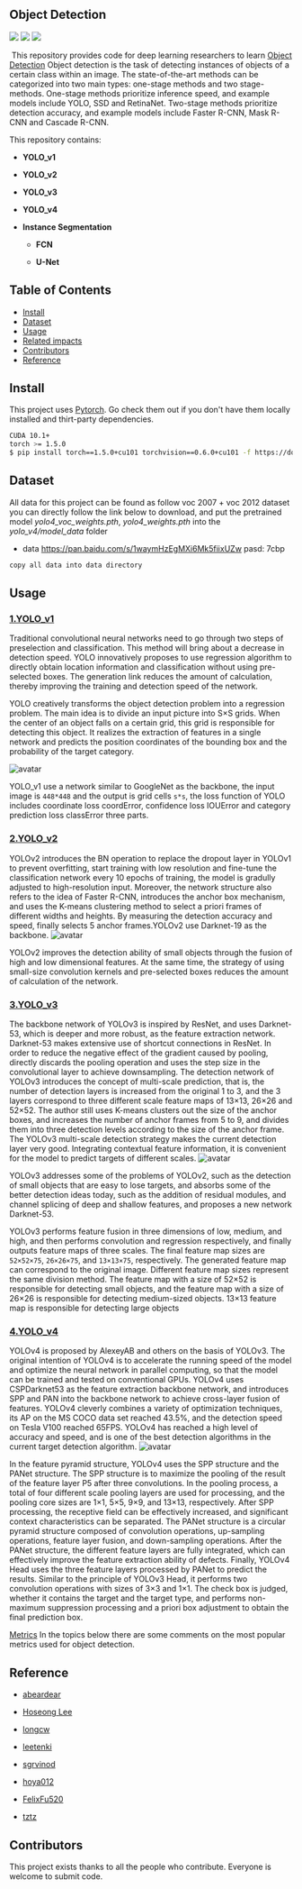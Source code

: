 ## Object Detection

[![](https://img.shields.io/badge/version-1.0.0-brightgreen.svg)](https://github.com/bruce1408/Pytorch_learning)
![](https://img.shields.io/badge/platform-Pytorch-brightgreen.svg)
![](https://img.shields.io/badge/python-3.6-blue.svg)

&nbsp;This repository provides code for deep learning researchers to learn [Object Detection](https://machinelearningmastery.com/object-recognition-with-deep-learning/)
Object detection is the task of detecting instances of objects of a certain class within an image. The state-of-the-art methods can be categorized into two main types: one-stage methods and two stage-methods. One-stage methods prioritize inference speed, and example models include YOLO, SSD and RetinaNet. Two-stage methods prioritize detection accuracy, and example models include Faster R-CNN, Mask R-CNN and Cascade R-CNN.

This repository contains:

- **YOLO_v1**
- **YOLO_v2**
- **YOLO_v3**
- **YOLO_v4**
- **Instance Segmentation**

  - **FCN**

  - **U-Net**

## Table of Contents

- [Install](#install)
- [Dataset](#Dataset)
- [Usage](#usage)
- [Related impacts](#Related-impacts)
- [Contributors](#Contributors)
- [Reference](#Reference)

## Install

This project uses [Pytorch](https://pytorch.org/get-started/previous-versions/). Go check them out if you don't have them locally installed and thirt-party dependencies.

```sh
CUDA 10.1+
torch >= 1.5.0
$ pip install torch==1.5.0+cu101 torchvision==0.6.0+cu101 -f https://download.pytorch.org/whl/torch_stable.html
```

## Dataset

All data for this project can be found as follow
voc 2007 + voc 2012 dataset you can directly follow the link below to download, and put the pretrained model _yolo4_voc_weights.pth_, _yolo4_weights.pth_ into the _yolo_v4/model_data_ folder

- data <https://pan.baidu.com/s/1waymHzEgMXi6Mk5fiixUZw> pasd: 7cbp

```sh
copy all data into data directory
```

## Usage

### [1.YOLO_v1](https://arxiv.org/abs/1506.02640)

Traditional convolutional neural networks need to go through two steps of preselection and classification. This method will bring about a decrease in detection speed. YOLO innovatively proposes to use regression algorithm to directly obtain location information and classification without using pre-selected boxes. The generation link reduces the amount of calculation, thereby improving the training and detection speed of the network.

YOLO creatively transforms the object detection problem into a regression problem. The main idea is to divide an input picture into S×S grids. When the center of an object falls on a certain grid, this grid is responsible for detecting this object. It realizes the extraction of features in a single network and predicts the position coordinates of the bounding box and the probability of the target category.

![avatar](data/yolov1.png)

YOLO_v1 use a network similar to GoogleNet as the backbone, the input image is `448*448` and the output is grid cells `s*s`, the loss function of YOLO includes coordinate loss coordError, confidence loss IOUError and category prediction loss classError three parts.

### [2.YOLO_v2](https://arxiv.org/abs/1612.08242)

YOLOv2 introduces the BN operation to replace the dropout layer in YOLOv1 to prevent overfitting, start training with low resolution and fine-tune the classification network every 10 epochs of training, the model is gradully adjusted to high-resolution input. Moreover, the network structure also refers to the idea of Faster R-CNN, introduces the anchor box mechanism, and uses the K-means clustering method to select a priori frames of different widths and heights. By measuring the detection accuracy and speed, finally selects 5 anchor frames.YOLOv2 use Darknet-19 as the backbone.
![avatar](data/yolov2.png)

YOLOv2 improves the detection ability of small objects through the fusion of high and low dimensional features. At the same time, the strategy of using small-size convolution kernels and pre-selected boxes reduces the amount of calculation of the network.

### [3.YOLO_v3](https://arxiv.org/abs/1804.02767)

The backbone network of YOLOv3 is inspired by ResNet, and uses Darknet-53, which is deeper and more robust, as the feature extraction network. Darknet-53 makes extensive use of shortcut connections in ResNet. In order to reduce the negative effect of the gradient caused by pooling, directly discards the pooling operation and uses the step size in the convolutional layer to achieve downsampling. The detection network of YOLOv3 introduces the concept of multi-scale prediction, that is, the number of detection layers is increased from the original 1 to 3, and the 3 layers correspond to three different scale feature maps of 13×13, 26×26 and 52×52. The author still uses K-means clusters out the size of the anchor boxes, and increases the number of anchor frames from 5 to 9, and divides them into three detection levels according to the size of the anchor frame. The YOLOv3 multi-scale detection strategy makes the current detection layer very good. Integrating contextual feature information, it is convenient for the model to predict targets of different scales.
![avatar](data/yolov3.png)

YOLOv3 addresses some of the problems of YOLOv2, such as the detection of small objects that are easy to lose targets, and absorbs some of the better detection ideas today, such as the addition of residual modules, and channel splicing of deep and shallow features, and proposes a new network Darknet-53.

YOLOv3 performs feature fusion in three dimensions of low, medium, and high, and then performs convolution and regression respectively, and finally outputs feature maps of three scales. The final feature map sizes are `52×52×75`, `26×26×75`, and `13×13×75`, respectively. The generated feature map can correspond to the original image. Different feature map sizes represent the same division method. The feature map with a size of 52×52 is responsible for detecting small objects, and the feature map with a size of 26×26 is responsible for detecting medium-sized objects. 13×13 feature map is responsible for detecting large objects

### [4.YOLO_v4](https://arxiv.org/abs/2004.10934)

YOLOv4 is proposed by AlexeyAB and others on the basis of YOLOv3. The original intention of YOLOv4 is to accelerate the running speed of the model and optimize the neural network in parallel computing, so that the model can be trained and tested on conventional GPUs. YOLOv4 uses CSPDarknet53 as the feature extraction backbone network, and introduces SPP and PAN into the backbone network to achieve cross-layer fusion of features. YOLOv4 cleverly combines a variety of optimization techniques, its AP on the MS COCO data set reached 43.5%, and the detection speed on Tesla V100 reached 65FPS. YOLOv4 has reached a high level of accuracy and speed, and is one of the best detection algorithms in the current target detection algorithm.
![avatar](data/yolov4.png)

In the feature pyramid structure, YOLOv4 uses the SPP structure and the PANet structure. The SPP structure is to maximize the pooling of the result of the feature layer P5 after three convolutions. In the pooling process, a total of four different scale pooling layers are used for processing, and the pooling core sizes are 1×1, 5×5, 9×9, and 13×13, respectively. After SPP processing, the receptive field can be effectively increased, and significant context characteristics can be separated. The PANet structure is a circular pyramid structure composed of convolution operations, up-sampling operations, feature layer fusion, and down-sampling operations. After the PANet structure, the different feature layers are fully integrated, which can effectively improve the feature extraction ability of defects. Finally, YOLOv4 Head uses the three feature layers processed by PANet to predict the results. Similar to the principle of YOLOv3 Head, it performs two convolution operations with sizes of 3×3 and 1×1. The check box is judged, whether it contains the target and the target type, and performs non-maximum suppression processing and a priori box adjustment to obtain the final prediction box.

[Metrics](https://github.com/rafaelpadilla/Object-Detection-Metrics)
In the topics below there are some comments on the most popular metrics used for object detection.

## Reference

- [abeardear](https://github.com/abeardear)
- [Hoseong Lee](https://github.com/hoya012/deep_learning_object_detection)

- [longcw](https://github.com/longcw/yolo2-pytorch)

- [leetenki](https://github.com/leetenki/YOLOv2)

- [sgrvinod](https://github.com/sgrvinod/a-PyTorch-Tutorial-to-Object-Detection)

- [hoya012](https://github.com/hoya012/deep_learning_object_detection)

- [FelixFu520](https://github.com/FelixFu520/yolov1)

- [tztz](https://github.com/tztztztztz/yolov2.pytorch.git)

## Contributors

This project exists thanks to all the people who contribute.
Everyone is welcome to submit code.
